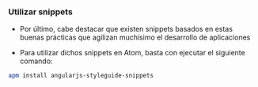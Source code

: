 ### Utilizar snippets

- Por último, cabe destacar que existen snippets basados en estas buenas prácticas que agilizan muchísimo el desarrollo de aplicaciones

- Para utilizar dichos snippets en Atom, basta con ejecutar el siguiente comando:

```bash
apm install angularjs-styleguide-snippets
```
